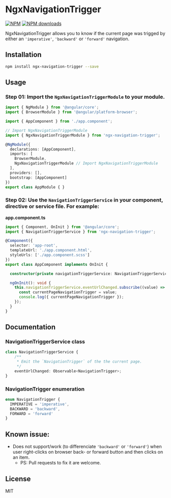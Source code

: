 # NgxNavigationTrigger

[![NPM](https://img.shields.io/npm/v/ngx-navigation-trigger?label=NPM&color=blue)](https://www.npmjs.com/package/ngx-navigation-trigger "View this project on NPM.") [![NPM downloads](https://img.shields.io/npm/dt/ngx-navigation-trigger?label=NPM%20downloads)](https://www.npmjs.com/package/ngx-navigation-trigger "View this project on NPM.")

NgxNavigationTrigger allows you to know if the current page was trigged by either an `'imperative'`, `'backward'` or `'forward'` navigation.

## Installation
```sh
npm install ngx-navigation-trigger --save
```

## Usage
### Step 01: Import the `NgxNavigationTriggerModule` to your module.
```ts
import { NgModule } from '@angular/core';
import { BrowserModule } from '@angular/platform-browser';

import { AppComponent } from './app.component';

// Import NgxNavigationTriggerModule
import { NgxNavigationTriggerModule } from 'ngx-navigation-trigger';

@NgModule({
  declarations: [AppComponent],
  imports: [
    BrowserModule,
    NgxNavigationTriggerModule // Import NgxNavigationTriggerModule
  ],
  providers: [],
  bootstrap: [AppComponent]
})
export class AppModule { }
```
### Step 02: Use the `NavigationTriggerService` in your component, directive or service file. For example:
**app.component.ts**
```ts
import { Component, OnInit } from '@angular/core';
import { NavigationTriggerService } from 'ngx-navigation-trigger';

@Component({
  selector: 'app-root',
  templateUrl: './app.component.html',
  styleUrls: ['./app.component.scss']
})
export class AppComponent implements OnInit {

  constructor(private navigationTriggerService: NavigationTriggerService) { }

  ngOnInit(): void {
    this.navigationTriggerService.eventUrlChanged.subscribe((value) => {
      const currentPageNavigationTrigger = value;
      console.log({ currentPageNavigationTrigger });
    });
  }
}
```

## Documentation
### NavigationTriggerService class
```ts
class NavigationTriggerService {
    /**
     * Emit the `NavigationTrigger` of the the current page.
     */
    eventUrlChanged: Observable<NavigationTrigger>;
}
```

### NavigationTrigger enumeration
```ts
enum NavigationTrigger {
  IMPERATIVE = 'imperative',
  BACKWARD = 'backward',
  FORWARD = 'forward'
}
```

## Known issue:
- Does not support/work (to differenciate `'backward'` or `'forward'`) when user right-clicks on browser back- or forward button and then clicks on an item.
  - PS: Pull requests to fix it are welcome.

## License
MIT